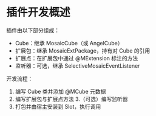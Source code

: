 # 插件开发概述

插件由以下部分组成：
- Cube：继承 MosaicCube（或 AngelCube）
- 扩展包：继承 MosaicExtPackage，持有对 Cube 的引用
- 扩展点：在扩展包中通过 @MExtension 标注的方法
- 监听器：可选，继承 SelectiveMosaicEventListener

开发流程：
1. 编写 Cube 类并添加 @MCube 元数据
2. 编写扩展包与扩展点方法
3.（可选）编写监听器
4. 打包并由宿主安装到 Slot，执行调用